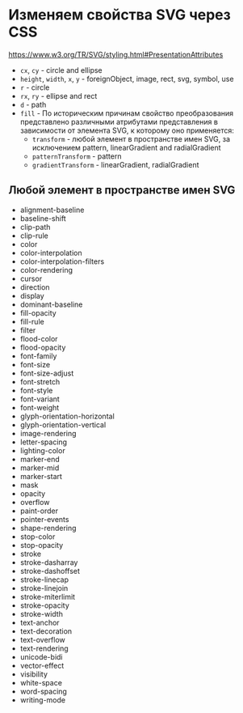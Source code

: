 # Изменяем свойства SVG через CSS
https://www.w3.org/TR/SVG/styling.html#PresentationAttributes

- `cx`, `cy` - circle and ellipse
- `height`, `width`, `x`, `y` - foreignObject, image, rect, svg, symbol, use
- `r` - circle
- `rx`, `ry` - ellipse and rect
- `d` - path
- `fill` - По историческим причинам свойство преобразования представлено различными атрибутами представления в зависимости от элемента SVG, к которому оно применяется:
  - `transform` - любой элемент в пространстве имен SVG, за исключением pattern, linearGradient and radialGradient
  - `patternTransform` - pattern
  - `gradientTransform` - linearGradient, radialGradient

## Любой элемент в пространстве имен SVG
- alignment-baseline
- baseline-shift
- clip-path
- clip-rule
- color
- color-interpolation
- color-interpolation-filters
- color-rendering
- cursor
- direction
- display
- dominant-baseline
- fill-opacity
- fill-rule
- filter
- flood-color
- flood-opacity
- font-family
- font-size
- font-size-adjust
- font-stretch
- font-style
- font-variant
- font-weight
- glyph-orientation-horizontal
- glyph-orientation-vertical
- image-rendering
- letter-spacing
- lighting-color
- marker-end
- marker-mid
- marker-start
- mask
- opacity
- overflow
- paint-order
- pointer-events
- shape-rendering
- stop-color
- stop-opacity
- stroke
- stroke-dasharray
- stroke-dashoffset
- stroke-linecap
- stroke-linejoin
- stroke-miterlimit
- stroke-opacity
- stroke-width
- text-anchor
- text-decoration
- text-overflow
- text-rendering
- unicode-bidi
- vector-effect
- visibility
- white-space
- word-spacing
- writing-mode
